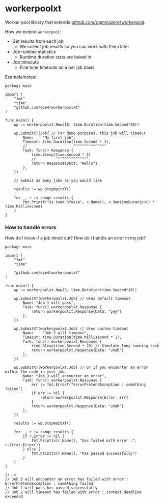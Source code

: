# workerpoolxt

Worker pool library that extends [github.com/gammazero/workerpool](https://github.com/gammazero/workerpool).

How we extend `workerpool`:

- Get results from each job
  - We collect job results so you can work with them later
- Job runtime statistics
  - Runtime duration stats are baked in
- Job timeouts
  - Fine tune timeouts on a per job basis

Example/notes:

```golang
package main

import (
	"fmt"
	"time"
	"github.com/oze4/workerpoolxt"
)

func main() {
	wp := workerpoolxt.New(10, time.Duration(time.Second*10))

	wp.SubmitXT(Job{ // For demo purposes, this job will timeout
		Name:    "My first job",
		Timeout: time.Duration(time.Second * 1),
		//                     ^^^^^^^^^^^^^^^
		Task: func() Response {
			time.Sleep(time.Second * 2)
			//         ^^^^^^^^^^^^^^^
			return Response{Data: "Hello"}
		},
	})

	// Submit as many jobs as you would like

	results := wp.StopWaitXT()

	for _, r := range results {
		fmt.Printf("%s took %fms\n", r.Name(), r.RuntimeDuration() * time.Millisecond)
	}
}
```

### How to handle errors

How do I know if a job timed out? How do I handle an error in my job?

```golang
package main

import (
	"fmt"
	"time"

	"github.com/oze4/workerpoolxt"
)

func main() {
	wp := workerpoolxt.New(3, time.Duration(time.Second*10))

	wp.SubmitXT(workerpoolxt.Job{ // Uses default timeout
		Name: "Job 1 will pass",
		Task: func() workerpoolxt.Response {
			return workerpoolxt.Response{Data: "yay"}
		},
	})

	wp.SubmitXT(workerpoolxt.Job{ // Uses custom timeout
		Name:    "Job 2 will timeout",
		Timeout: time.Duration(time.Millisecond * 1),
		Task: func() workerpoolxt.Response {
			time.Sleep(time.Second * 20) // Simulate long running task
			return workerpoolxt.Response{Data: "uhoh"}
		},
	})

	wp.SubmitXT(workerpoolxt.Job{ // Or if you encounter an error within the code in your job
		Name: "Job 3 will encounter an error",
		Task: func() workerpoolxt.Response {
			err := fmt.Errorf("ErrorPretendException : something failed")
			if err != nil {
				return workerpoolxt.Response{Error: err}
			}
			return workerpoolxt.Response{Data: "uhoh"}
		},
	})

	results := wp.StopWaitXT()

	for _, r := range results {
		if r.Error != nil {
			fmt.Println(r.Name(), "has failed with error :", r.Error.Error())
		} else {
			fmt.Println(r.Name(), "has passed successfully")
		}
	}
}

// ->
// Job 3 will encounter an error has failed with error : ErrorPretendException : something failed
// Job 1 will pass has passed successfully
// Job 2 will timeout has failed with error : context deadline exceeded
```
